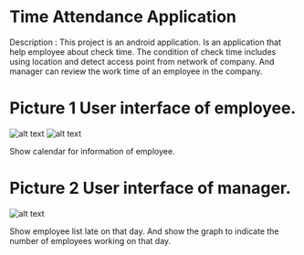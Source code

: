 # Time Attendance Application 

Description : This project is an android application. Is an application that help employee about check time. The condition of check time includes using location and detect access point from network of company. And manager can review the work time of an employee in the company. 

# Picture 1 User interface of employee.
![alt text](https://www.img.in.th/images/67cfb3271f775b8b7fd8687204e89d24.png)
![alt text](https://www.img.in.th/images/7e10f0d7bb3231e4efc52e8cd4e58479.png)

Show calendar for information of employee. 


# Picture 2 User interface of manager.
![alt text](https://www.img.in.th/images/63dd0e1078116082b764d0050bb80c71.png)

Show employee list late on that day. And show the graph to indicate the number of employees working on that day.
